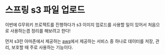 # **스프링 s3 파일 업로드**

이번에 G무위키 프로젝트를 진행하다가 s3 이미지 업로드를 사용할 일이 있어서 처음으로 사용하는겸 정리를 해보려고 한다!

먼저 s3란 아마존에서 제공하는 [aws](https://aws.amazon.com/ko/)에서 제공하는 서비스 중 하나로 데이터를 저장, 관리, 보호할 때 주로 사용하는 기능이다. 